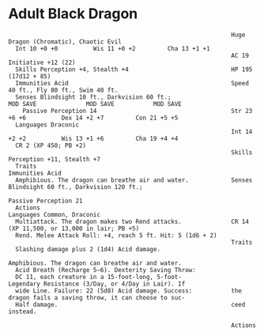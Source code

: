 # Adult Black Dragon

                                                                   Huge Dragon (Chromatic), Chaotic Evil
      Int 10 +0 +0          Wis 11 +0 +2         Cha 13 +1 +1
                                                                   AC 19                              Initiative +12 (22)
      Skills Perception +4, Stealth +4                             HP 195 (17d12 + 85)
      Immunities Acid                                              Speed 40 ft., Fly 80 ft., Swim 40 ft.
      Senses Blindsight 10 ft., Darkvision 60 ft.;                           MOD SAVE              MOD SAVE           MOD SAVE
        Passive Perception 14                                      Str 23 +6 +6          Dex 14 +2 +7         Con 21 +5 +5
      Languages Draconic
                                                                   Int 14 +2 +2          Wis 13 +1 +6         Cha 19 +4 +4
      CR 2 (XP 450; PB +2)
                                                                   Skills Perception +11, Stealth +7
      Traits                                                       Immunities Acid
      Amphibious. The dragon can breathe air and water.            Senses Blindsight 60 ft., Darkvision 120 ft.;
                                                                     Passive Perception 21
      Actions                                                      Languages Common, Draconic
      Multiattack. The dragon makes two Rend attacks.              CR 14 (XP 11,500, or 13,000 in lair; PB +5)
      Rend. Melee Attack Roll: +4, reach 5 ft. Hit: 5 (1d6 + 2)
                                                                   Traits
      Slashing damage plus 2 (1d4) Acid damage.
                                                                   Amphibious. The dragon can breathe air and water.
      Acid Breath (Recharge 5–6). Dexterity Saving Throw:
      DC 11, each creature in a 15-foot-long, 5-foot-              Legendary Resistance (3/Day, or 4/Day in Lair). If
      wide Line. Failure: 22 (5d8) Acid damage. Success:           the dragon fails a saving throw, it can choose to suc-
      Half damage.                                                 ceed instead.

                                                                   Actions
